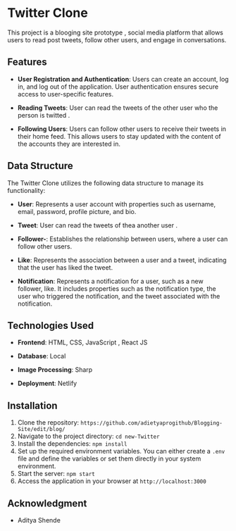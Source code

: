 # Twitter Clone

This project is a blooging site prototype , social media platform that allows users to read post tweets, follow other users, and engage in conversations.

## Features

- **User Registration and Authentication**: Users can create an account, log in, and log out of the application. User authentication ensures secure access to user-specific features.

- **Reading Tweets**: User can read the tweets of the other user who the person is twitted . 

- **Following Users**: Users can follow other users to receive their tweets in their home feed. This allows users to stay updated with the content of the accounts they are interested in.

## Data Structure

The Twitter Clone utilizes the following data structure to manage its functionality:

- **User**: Represents a user account with properties such as username, email, password, profile picture, and bio.

- **Tweet**: User can read the tweets of thea another user .

- **Follower-**: Establishes the relationship between users, where a user can follow other users.
  
- **Like**: Represents the association between a user and a tweet, indicating that the user has liked the tweet.

- **Notification**: Represents a notification for a user, such as a new follower, like. It includes properties such as the notification type, the user who triggered the notification, and the tweet associated with the notification.

## Technologies Used

- **Frontend**: HTML, CSS, JavaScript , React JS
- **Database**: Local
- **Image Processing**: Sharp

- **Deployment**: Netlify 

## Installation

1. Clone the repository: `https://github.com/adietyaprogithub/Blogging-Site/edit/blog/`
2. Navigate to the project directory: `cd new-Twitter`
3. Install the dependencies: `npm install`
4. Set up the required environment variables. You can either create a `.env` file and define the variables or set them directly in your system environment.
5. Start the server: `npm start`
6. Access the application in your browser at `http://localhost:3000`

##  Acknowledgment

- Aditya Shende 

